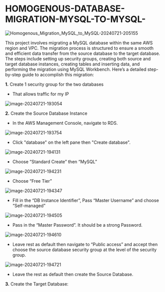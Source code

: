 # HOMOGENOUS-DATABASE-MIGRATION-MYSQL-TO-MYSQL-

![Homogenous_Migration_MySQL_to_MySQL-20240721-205155](https://github.com/user-attachments/assets/bf23e688-bf59-4182-b116-f1bf904bbf9b)

This project involves migrating a MySQL database within the same AWS region and VPC. The migration process is structured to ensure a smooth and efficient data transfer from the source database to the target database. The steps include setting up security groups, creating both source and target database instances, creating tables and inserting data, and performing the migration using MySQL Workbench. Here’s a detailed step-by-step guide to accomplish this migration:

**1.** Create 1 security group for the two databases

- That allows traffic for my IP

![image-20240721-193054](https://github.com/user-attachments/assets/65d4ad33-74ba-4ff3-ba2a-9559f84931df)

**2.** Create the Source Database Instance

- In the AWS Management Console, navigate to RDS.

![image-20240721-193754](https://github.com/user-attachments/assets/dac9475e-1509-44c1-b1b0-6d538232a9e6)

- Click "database" on the left pane then "Create database".

![image-20240721-194131](https://github.com/user-attachments/assets/ac1dda8f-8f22-46ae-a665-01430a10d732)

- Choose “Standard Create” then “MySQL”

![image-20240721-194231](https://github.com/user-attachments/assets/74eef615-2e6c-4036-87d3-6f34298add68) 

- Choose “Free Tier”

![image-20240721-194347](https://github.com/user-attachments/assets/2006e5fb-8067-441f-a5df-cb2de7b2180f)

- Fill in the “DB Instance Identifier”, Pass “Master Username” and choose “Self-managed”

![image-20240721-194505](https://github.com/user-attachments/assets/14e2b144-8e4a-4367-b746-af32f480fef2)

- Pass in the “Master Password”. It should be a strong Password.

![image-20240721-194610](https://github.com/user-attachments/assets/24bc7231-982e-4565-a3eb-a2f83f6a4ace)

- Leave rest as default then navigate to “Public access” and accept then choose the source database security group at the level of the security group.

![image-20240721-194721](https://github.com/user-attachments/assets/a8f86945-fa05-4da8-9d26-d37fad2ba8c2)

-  Leave the rest as default then create the Source Database.

**3.** Create the Target Database:
